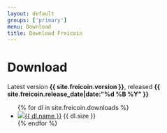 ```yaml
---
layout: default
groups: ['primary']
menu: Download
title: Download Freicoin
---
```


<h1>Download</h1>

Latest version <strong>{{ site.freicoin.version }}</strong>, released <strong>{{ site.freicoin.release_date|date:"%d %B %Y" }}</strong>

<div>
	<ul class="big_icons">
{% for dl in site.freicoin.downloads %}
		<li><img src="{{ dl.icon }}" /><a href="{{ dl.link }}">{{ dl.name }}</a> {{ dl.size }}</li>
{% endfor %}
	</ul>
</div>
